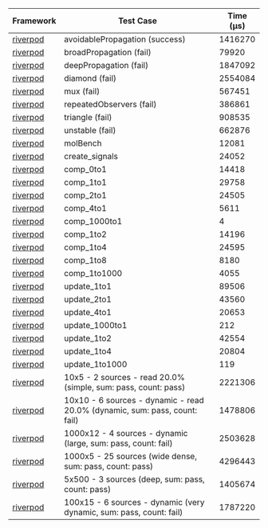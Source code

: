 | Framework | Test Case | Time (μs) |
| --- | --- | --- |
| [riverpod](https://github.com/rrousselGit/riverpod) | avoidablePropagation (success) | 1416270 |
| [riverpod](https://github.com/rrousselGit/riverpod) | broadPropagation (fail) | 79920 |
| [riverpod](https://github.com/rrousselGit/riverpod) | deepPropagation (fail) | 1847092 |
| [riverpod](https://github.com/rrousselGit/riverpod) | diamond (fail) | 2554084 |
| [riverpod](https://github.com/rrousselGit/riverpod) | mux (fail) | 567451 |
| [riverpod](https://github.com/rrousselGit/riverpod) | repeatedObservers (fail) | 386861 |
| [riverpod](https://github.com/rrousselGit/riverpod) | triangle (fail) | 908535 |
| [riverpod](https://github.com/rrousselGit/riverpod) | unstable (fail) | 662876 |
| [riverpod](https://github.com/rrousselGit/riverpod) | molBench | 12081 |
| [riverpod](https://github.com/rrousselGit/riverpod) | create_signals | 24052 |
| [riverpod](https://github.com/rrousselGit/riverpod) | comp_0to1 | 14418 |
| [riverpod](https://github.com/rrousselGit/riverpod) | comp_1to1 | 29758 |
| [riverpod](https://github.com/rrousselGit/riverpod) | comp_2to1 | 24505 |
| [riverpod](https://github.com/rrousselGit/riverpod) | comp_4to1 | 5611 |
| [riverpod](https://github.com/rrousselGit/riverpod) | comp_1000to1 | 4 |
| [riverpod](https://github.com/rrousselGit/riverpod) | comp_1to2 | 14196 |
| [riverpod](https://github.com/rrousselGit/riverpod) | comp_1to4 | 24595 |
| [riverpod](https://github.com/rrousselGit/riverpod) | comp_1to8 | 8180 |
| [riverpod](https://github.com/rrousselGit/riverpod) | comp_1to1000 | 4055 |
| [riverpod](https://github.com/rrousselGit/riverpod) | update_1to1 | 89506 |
| [riverpod](https://github.com/rrousselGit/riverpod) | update_2to1 | 43560 |
| [riverpod](https://github.com/rrousselGit/riverpod) | update_4to1 | 20653 |
| [riverpod](https://github.com/rrousselGit/riverpod) | update_1000to1 | 212 |
| [riverpod](https://github.com/rrousselGit/riverpod) | update_1to2 | 42554 |
| [riverpod](https://github.com/rrousselGit/riverpod) | update_1to4 | 20804 |
| [riverpod](https://github.com/rrousselGit/riverpod) | update_1to1000 | 119 |
| [riverpod](https://github.com/rrousselGit/riverpod) | 10x5 - 2 sources - read 20.0% (simple, sum: pass, count: pass) | 2221306 |
| [riverpod](https://github.com/rrousselGit/riverpod) | 10x10 - 6 sources - dynamic - read 20.0% (dynamic, sum: pass, count: fail) | 1478806 |
| [riverpod](https://github.com/rrousselGit/riverpod) | 1000x12 - 4 sources - dynamic (large, sum: pass, count: fail) | 2503628 |
| [riverpod](https://github.com/rrousselGit/riverpod) | 1000x5 - 25 sources (wide dense, sum: pass, count: pass) | 4296443 |
| [riverpod](https://github.com/rrousselGit/riverpod) | 5x500 - 3 sources (deep, sum: pass, count: pass) | 1405674 |
| [riverpod](https://github.com/rrousselGit/riverpod) | 100x15 - 6 sources - dynamic (very dynamic, sum: pass, count: fail) | 1787220 |
